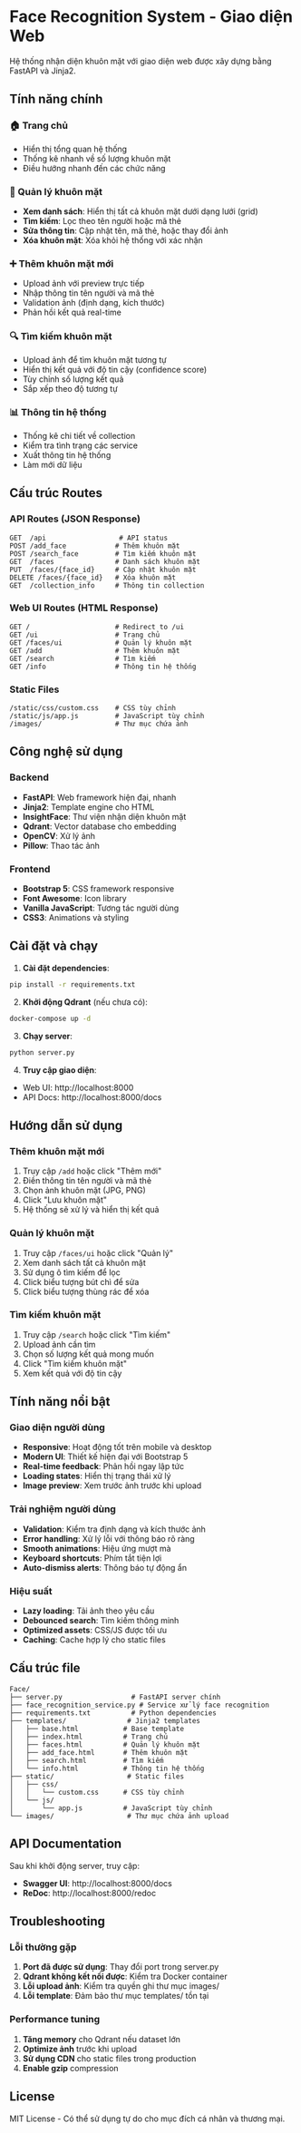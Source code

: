 # Face Recognition System - Giao diện Web

Hệ thống nhận diện khuôn mặt với giao diện web được xây dựng bằng FastAPI và Jinja2.

## Tính năng chính

### 🏠 Trang chủ
- Hiển thị tổng quan hệ thống
- Thống kê nhanh về số lượng khuôn mặt
- Điều hướng nhanh đến các chức năng

### 👥 Quản lý khuôn mặt
- **Xem danh sách**: Hiển thị tất cả khuôn mặt dưới dạng lưới (grid)
- **Tìm kiếm**: Lọc theo tên người hoặc mã thẻ
- **Sửa thông tin**: Cập nhật tên, mã thẻ, hoặc thay đổi ảnh
- **Xóa khuôn mặt**: Xóa khỏi hệ thống với xác nhận

### ➕ Thêm khuôn mặt mới
- Upload ảnh với preview trực tiếp
- Nhập thông tin tên người và mã thẻ
- Validation ảnh (định dạng, kích thước)
- Phản hồi kết quả real-time

### 🔍 Tìm kiếm khuôn mặt
- Upload ảnh để tìm khuôn mặt tương tự
- Hiển thị kết quả với độ tin cậy (confidence score)
- Tùy chỉnh số lượng kết quả
- Sắp xếp theo độ tương tự

### 📊 Thông tin hệ thống
- Thống kê chi tiết về collection
- Kiểm tra tình trạng các service
- Xuất thông tin hệ thống
- Làm mới dữ liệu

## Cấu trúc Routes

### API Routes (JSON Response)
```
GET  /api                  # API status
POST /add_face            # Thêm khuôn mặt
POST /search_face         # Tìm kiếm khuôn mặt  
GET  /faces               # Danh sách khuôn mặt
PUT  /faces/{face_id}     # Cập nhật khuôn mặt
DELETE /faces/{face_id}   # Xóa khuôn mặt
GET  /collection_info     # Thông tin collection
```

### Web UI Routes (HTML Response)
```
GET /                     # Redirect to /ui
GET /ui                   # Trang chủ
GET /faces/ui             # Quản lý khuôn mặt
GET /add                  # Thêm khuôn mặt
GET /search               # Tìm kiếm
GET /info                 # Thông tin hệ thống
```

### Static Files
```
/static/css/custom.css    # CSS tùy chỉnh
/static/js/app.js         # JavaScript tùy chỉnh
/images/                  # Thư mục chứa ảnh
```

## Công nghệ sử dụng

### Backend
- **FastAPI**: Web framework hiện đại, nhanh
- **Jinja2**: Template engine cho HTML
- **InsightFace**: Thư viện nhận diện khuôn mặt
- **Qdrant**: Vector database cho embedding
- **OpenCV**: Xử lý ảnh
- **Pillow**: Thao tác ảnh

### Frontend
- **Bootstrap 5**: CSS framework responsive
- **Font Awesome**: Icon library
- **Vanilla JavaScript**: Tương tác người dùng
- **CSS3**: Animations và styling

## Cài đặt và chạy

1. **Cài đặt dependencies**:
```bash
pip install -r requirements.txt
```

2. **Khởi động Qdrant** (nếu chưa có):
```bash
docker-compose up -d
```

3. **Chạy server**:
```bash
python server.py
```

4. **Truy cập giao diện**:
- Web UI: http://localhost:8000
- API Docs: http://localhost:8000/docs

## Hướng dẫn sử dụng

### Thêm khuôn mặt mới
1. Truy cập `/add` hoặc click "Thêm mới"
2. Điền thông tin tên người và mã thẻ
3. Chọn ảnh khuôn mặt (JPG, PNG)
4. Click "Lưu khuôn mặt"
5. Hệ thống sẽ xử lý và hiển thị kết quả

### Quản lý khuôn mặt
1. Truy cập `/faces/ui` hoặc click "Quản lý"
2. Xem danh sách tất cả khuôn mặt
3. Sử dụng ô tìm kiếm để lọc
4. Click biểu tượng bút chì để sửa
5. Click biểu tượng thùng rác để xóa

### Tìm kiếm khuôn mặt
1. Truy cập `/search` hoặc click "Tìm kiếm"
2. Upload ảnh cần tìm
3. Chọn số lượng kết quả mong muốn
4. Click "Tìm kiếm khuôn mặt"
5. Xem kết quả với độ tin cậy

## Tính năng nổi bật

### Giao diện người dùng
- **Responsive**: Hoạt động tốt trên mobile và desktop
- **Modern UI**: Thiết kế hiện đại với Bootstrap 5
- **Real-time feedback**: Phản hồi ngay lập tức
- **Loading states**: Hiển thị trạng thái xử lý
- **Image preview**: Xem trước ảnh trước khi upload

### Trải nghiệm người dùng
- **Validation**: Kiểm tra định dạng và kích thước ảnh
- **Error handling**: Xử lý lỗi với thông báo rõ ràng
- **Smooth animations**: Hiệu ứng mượt mà
- **Keyboard shortcuts**: Phím tắt tiện lợi
- **Auto-dismiss alerts**: Thông báo tự động ẩn

### Hiệu suất
- **Lazy loading**: Tải ảnh theo yêu cầu
- **Debounced search**: Tìm kiếm thông minh
- **Optimized assets**: CSS/JS được tối ưu
- **Caching**: Cache hợp lý cho static files

## Cấu trúc file

```
Face/
├── server.py                 # FastAPI server chính
├── face_recognition_service.py # Service xử lý face recognition
├── requirements.txt          # Python dependencies
├── templates/               # Jinja2 templates
│   ├── base.html           # Base template
│   ├── index.html          # Trang chủ
│   ├── faces.html          # Quản lý khuôn mặt
│   ├── add_face.html       # Thêm khuôn mặt
│   ├── search.html         # Tìm kiếm
│   └── info.html           # Thông tin hệ thống
├── static/                  # Static files
│   ├── css/
│   │   └── custom.css      # CSS tùy chỉnh
│   └── js/
│       └── app.js          # JavaScript tùy chỉnh
└── images/                  # Thư mục chứa ảnh upload
```

## API Documentation

Sau khi khởi động server, truy cập:
- **Swagger UI**: http://localhost:8000/docs
- **ReDoc**: http://localhost:8000/redoc

## Troubleshooting

### Lỗi thường gặp
1. **Port đã được sử dụng**: Thay đổi port trong server.py
2. **Qdrant không kết nối được**: Kiểm tra Docker container
3. **Lỗi upload ảnh**: Kiểm tra quyền ghi thư mục images/
4. **Lỗi template**: Đảm bảo thư mục templates/ tồn tại

### Performance tuning
1. **Tăng memory** cho Qdrant nếu dataset lớn
2. **Optimize ảnh** trước khi upload
3. **Sử dụng CDN** cho static files trong production
4. **Enable gzip** compression

## License

MIT License - Có thể sử dụng tự do cho mục đích cá nhân và thương mại.
